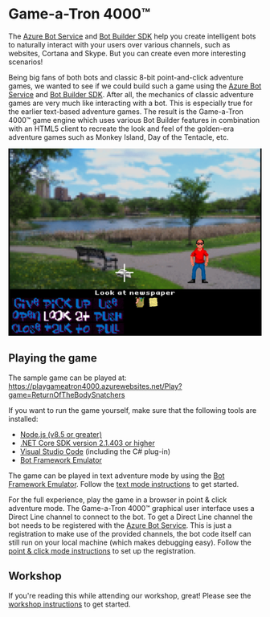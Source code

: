 # Game-a-Tron 4000™

The [Azure Bot Service](https://docs.microsoft.com/en-us/azure/bot-service/?view=azure-bot-service-4.0) and [Bot Builder SDK](https://github.com/Microsoft/BotBuilder) help you create intelligent bots to naturally interact with your users over various channels, such as websites, Cortana and Skype. But you can create even more interesting scenarios!

Being big fans of both bots and classic 8-bit point-and-click adventure games, we wanted to see if we could build such a game using the [Azure Bot Service](https://docs.microsoft.com/en-us/azure/bot-service/?view=azure-bot-service-4.0) and [Bot Builder SDK](https://github.com/Microsoft/BotBuilder). After all, the mechanics of classic adventure games are very much like interacting with a bot. This is especially true for the earlier text-based adventure games. The result is the Game-a-Tron 4000™ game engine which uses various Bot Builder 
features in combination with an HTML5 client to recreate the look and feel of the golden-era adventure games such as Monkey Island, Day of the Tentacle, etc.

![Game-a-Tron 4000 gameplay](./images/GameATron4000.png)

## Playing the game

The sample game can be played at: https://playgameatron4000.azurewebsites.net/Play?game=ReturnOfTheBodySnatchers

If you want to run the game yourself, make sure that the following tools are installed:

- [Node.js (v8.5 or greater)](https://nodejs.org/)
- [.NET Core SDK version 2.1.403 or higher](https://www.microsoft.com/net/download)
- [Visual Studio Code](https://code.visualstudio.com/download) (including the C# plug-in)
- [Bot Framework Emulator](https://github.com/Microsoft/BotFramework-Emulator)

The game can be played in text adventure mode by using the [Bot Framework Emulator](https://github.com/Microsoft/BotFramework-Emulator). Follow the [text mode instructions](./docs/textmode.md) to get started.

For the full experience, play the game in a browser in point & click adventure mode. The Game-a-Tron 4000™ graphical user interface uses a Direct Line channel to connect to the bot. To get a Direct Line channel the bot needs to be registered with the [Azure Bot Service](https://azure.microsoft.com/en-us/services/bot-service/). This is just a registration to make use of the provided channels, the bot code itself can still run on your local machine (which makes debugging easy). Follow the [point & click mode instructions](./docs/pointclickmode.md) to set up the registration.

## Workshop

If you're reading this while attending our workshop, great! Please see the [workshop instructions](./docs/workshop.md) to get started.
